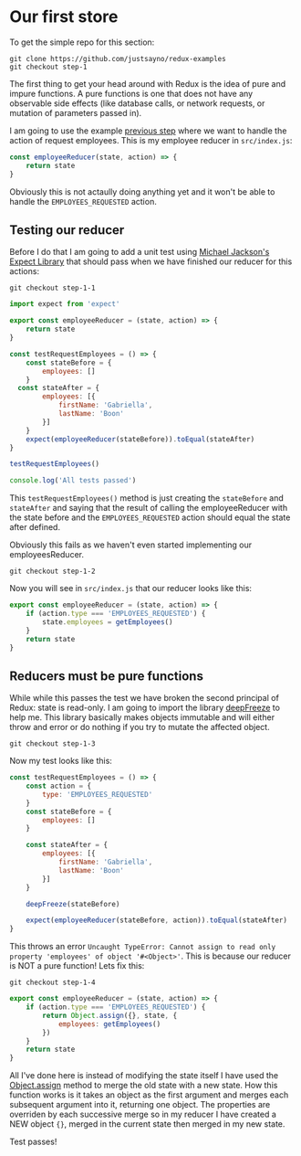 # Our first store

To get the simple repo for this section:

```
git clone https://github.com/justsayno/redux-examples
git checkout step-1
```

The first thing to get your head around with Redux is the idea of pure and impure functions. A pure functions is one that does not have 
any observable side effects (like database calls, or network requests, or mutation of parameters passed in).

I am going to use the example [previous step](00-2-Redux.md) where we want to handle the action of request employees. This is my
employee reducer in `src/index.js`:

``` javascript
const employeeReducer(state, action) => {
	return state
}
```
Obviously this is not actaully doing anything yet and it won't be able to handle the `EMPLOYEES_REQUESTED` action. 

## Testing our reducer

Before I do that I am going to add a unit test using [Michael Jackson's Expect Library](https://github.com/mjackson/expect) that should 
pass when we have finished our reducer for this actions:

```
git checkout step-1-1
```

``` javascript
import expect from 'expect'

export const employeeReducer = (state, action) => {
	return state
}

const testRequestEmployees = () => {
	const stateBefore = {
		employees: []
	}
  const stateAfter = {
		employees: [{
			firstName: 'Gabriella',
			lastName: 'Boon'
		}]
	}
	expect(employeeReducer(stateBefore)).toEqual(stateAfter)
}

testRequestEmployees()

console.log('All tests passed')
```

This `testRequestEmployees()` method is just creating the `stateBefore` and `stateAfter` and saying that the result of calling
the employeeReducer with the state before and the `EMPLOYEES_REQUESTED` action should equal the state after defined.

Obviously this fails as we haven't even started implementing our employeesReducer.

```
git checkout step-1-2
```

Now you will see in `src/index.js` that our reducer looks like this:

``` javascript
export const employeeReducer = (state, action) => {
	if (action.type === 'EMPLOYEES_REQUESTED') {
		state.employees = getEmployees()
	}
	return state
}
```

## Reducers must be pure functions

While while this passes the test we have broken the second principal of Redux: state is read-only. I am going to
import the library [deepFreeze](https://github.com/substack/deep-freeze) to help me. This library basically makes
objects immutable and will either throw and error or do nothing if you try to mutate the affected object.

```
git checkout step-1-3
```

Now my test looks like this:

``` javascript
const testRequestEmployees = () => {
	const action = {
		type: 'EMPLOYEES_REQUESTED'
	}
	const stateBefore = {
		employees: []
	}

	const stateAfter = {
		employees: [{
			firstName: 'Gabriella',
			lastName: 'Boon'
		}]
	}

	deepFreeze(stateBefore)

	expect(employeeReducer(stateBefore, action)).toEqual(stateAfter)
}
```

This throws an error `Uncaught TypeError: Cannot assign to read only property 'employees' of object '#<Object>'`. This is because
our reducer is NOT a pure function! Lets fix this:

```
git checkout step-1-4
```

``` javascript
export const employeeReducer = (state, action) => {
	if (action.type === 'EMPLOYEES_REQUESTED') {
		return Object.assign({}, state, {
			employees: getEmployees()
		})
	}
	return state
}
```

All I've done here is instead of modifying the state itself I have used the [Object.assign](https://developer.mozilla.org/en/docs/Web/JavaScript/Reference/Global_Objects/Object/assign) 
method to merge the old state with a new state. How this function works is it takes an object as the first argument and merges each subsequent argument into it, returning one
object. The properties are overriden by each successive merge so in my reducer I have created a NEW object `{}`, merged in the current state then merged in my new state.

Test passes!


